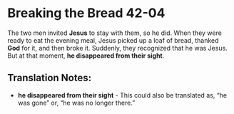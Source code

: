 Breaking the Bread 42-04
==========================


The two men invited **Jesus** to stay with them, so he did. When they
were ready to eat the evening meal, Jesus picked up a loaf of bread,
thanked **God** for it, and then broke it. Suddenly, they recognized that
he was Jesus.  But at that moment, **he disappeared from their sight**.

Translation Notes:
------------------

-   **he disappeared from their sight** - This could also be translated
    as, “he was gone” or, “he was no longer there.”

